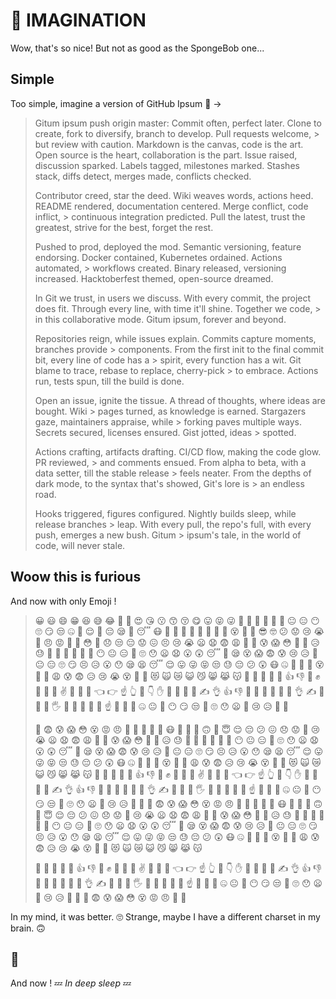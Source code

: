 # 🧠 IMAGINATION

Wow, that's so nice! But not as good as the SpongeBob one...

## Simple

Too simple, imagine a version of GitHub Ipsum 🚀 →

> Gitum ipsum push origin master: Commit often, perfect later. Clone to create, fork to diversify, branch to develop. Pull requests welcome, > but review with caution. Markdown is the canvas, code is the art. Open source is the heart, collaboration is the part. Issue raised,
> discussion sparked. Labels tagged, milestones marked. Stashes stack, diffs detect, merges made, conflicts checked.
>
> Contributor creed, star the deed. Wiki weaves words, actions heed. README rendered, documentation centered. Merge conflict, code inflict, > continuous integration predicted. Pull the latest, trust the greatest, strive for the best, forget the rest.
>
> Pushed to prod, deployed the mod. Semantic versioning, feature endorsing. Docker contained, Kubernetes ordained. Actions automated, > workflows created. Binary released, versioning increased. Hacktoberfest themed, open-source dreamed.
>
> In Git we trust, in users we discuss. With every commit, the project does fit. Through every line, with time it'll shine. Together we code, > in this collaborative mode. Gitum ipsum, forever and beyond.
>
> Repositories reign, while issues explain. Commits capture moments, branches provide > components. From the first init to the final commit bit, every line of code has a > spirit, every function has a wit. Git blame to trace, rebase to replace, cherry-pick > to embrace. Actions run, tests spun, till the build is done.
>
> Open an issue, ignite the tissue. A thread of thoughts, where ideas are bought. Wiki > pages turned, as knowledge is earned. Stargazers gaze, maintainers appraise, while > forking paves multiple ways. Secrets secured, licenses ensured. Gist jotted, ideas > spotted.
>
> Actions crafting, artifacts drafting. CI/CD flow, making the code glow. PR reviewed, > and comments ensued. From alpha to beta, with a data setter, till the stable release > feels neater. From the depths of dark mode, to the syntax that's showed, Git's lore is > an endless road.
>
> Hooks triggered, figures configured. Nightly builds sleep, while release branches > leap. With every pull, the repo's full, with every push, emerges a new bush. Gitum > ipsum's tale, in the world of code, will never stale.

## Woow this is furious

And now with only Emoji !

> 😀 😃 😄 😁 😆 😅 😂 🤣 🥰 😍 😘 😗 😙 😚 😋 😛 😝 😜 🤪 🤗 🤩 🥳 🤔 🤨 😐 😑 😶 🙄 😏 😒 🤐 😬 😌 🥺 😔 😪 🤤 😴 😷 🤒 🤕 🤢 🤮 🤧 🥵 🥶 🥴 😵 🤯 🤠 😎 🤓 😕 😟 😢 😭 😤 😠 😡 🤬 🤯 😳 🥺 😞 😒 😔 😟 😖 😣 😢 😭 😦 😧 😨 😩 🤯 😬 😰 😱 😳 🥵 🥶 😥 😓 🥴 🤗 🤔 🤭 🤫 🤥 😶 😐 😑 😬 🙄 😯 😦 😧 😮 😲 😴 🤤 😪 😵 😱 😨 😰 😢 😥 🤔 😐 😑 🙄 😏 😣 😥 😮 😯 😪 😫 😴 😌 😛 😜 😝 😒 😓 😔 😕 😲 😷 🤐 🤢 🤕 🤒 😵 🤬 🤯 😩 😰 😨 😥 😢 😭 😵 🤯 🤬 😻 🙀 😿 😺 😼 😸 😹 😽 🙌 🤲 👏 🙏 🤝 👍 👎 👊 ✊ 🤛 🤜 🤞 ✌️ 🤟 🤘 🤙 👈 👉 ☝️ 👆 🖕 👇 ✋ 🤚 🖖 👋 🤏 ✍️ 👌 👍 👎 👊 👋 🤚 🤟 🤙 🤛 👌 ✍️ 🖖 🖕 🙌 🖐 🤏 🤜 🤞 🤝 🙏 ☝️ 🤭 🤫 🤔 🤐 😐 🤨 😶 😏 😒 😬 🙄 😯 😦 🤯 😢 😥 🤬 🥵
>
> 🥶 😨 😰 😱 😳 😵 😡 😠 🤒 🤕 🤢 🤮 🤧 😷 🥴 🥺 🤥 🙃 🙂 😇 😌 😔 😕 😖 😞 😟 😤 😢 😭 😦 😧 😨 😩 🤯 😬 😰 😱 😳 🥵 🥶 😥 😓 🥴 🤗 🤔 🤭 🤫 🤥 😶 😐 😑 😬 🙄 😯 😦 😧 😮 😲 😴 🤤 😪 😵 😱 😨 😰 😢 😥 🤔 😐 😑 🙄 😏 😣 😥 😮 😯 😪 😫 😴 😌 😛 😜 😝 😒 😓 😔 😕 😲 😷 🤐 🤢 🤕 🤒 😵 🤬 🤯 😩 😰 😨 😥 😢 😭 😵 🤯 🤬 😻 🙀 😿 😺 😼 😸 😹 😽 🙌 🤲 👏 🙏 🤝 👍 👎 👊 ✊ 🤛 🤜 🤞 ✌️ 🤟 🤘 🤙 👈 👉 ☝️ 👆 🖕 👇 ✋ 🤚 🖖 👋 🤏 ✍️ 👌 👍 👎 👊 👋 🤚 🤟 🤙 🤛 👌 ✍️ 🖖 🖕 🙌 🖐 🤏 🤜 🤞 🤝 🙏 ☝️ 🤭 🤫 🤔 🤐 😐 🤨 😶 😏 😒 😬 🙄 😯 😦 🤯 😢 😥 🤬 🥵 🥶 😨 😰 😱 😳 😵 😡 😠 🤒 🤕 🤢 🤮 🤧 😷 🥴 🥺 🤥 🙃 🙂 😇 😌 😔 😕 😖 😞 😟 😤 😢 😭 😦 😧 😨 😩 🤯 😬 😰 😱 😳 🥵 🥶 😥 😓 🥴 🤗 🤔 🤭 🤫 🤥 😶 😐 😑 😬 🙄 😯 😦 😧 😮 😲 😴 🤤 😪 😵 😱 😨 😰 😢 😥 🤔 😐 😑 🙄 😏 😣 😥 😮 😯 😪 😫 😴 😌 😛 😜 😝 😒 😓 😔 😕 😲 😷 🤐 🤢 🤕 🤒 😵 🤬 🤯 😩 😰 😨 😥 😢 😭 😵 🤯 🤬 😻 🙀 😿 😺 😼 😸 😹 😽
>
> 🙌 🤲 👏 🙏 🤝 👍 👎 👊 ✊ 🤛 🤜 🤞 ✌️ 🤟 🤘 🤙 👈 👉 ☝️ 👆 🖕 👇 ✋ 🤚 🖖 👋 🤏 ✍️ 👌 👍 👎 👊 👋 🤚 🤟 🤙 🤛 👌 ✍️ 🖖 🖕 🙌 🖐 🤏 🤜 🤞 🤝 🙏 ☝️ 🤭 🤫 🤔 🤐 😐 🤨 😶 😏 😒 😬 🙄 😯 😦 🤯 😢 😥 🤬 🥵 🥶 😨 😰 😱 😳 😵 😡 😠 🤒 🤕

In my mind, it was better. 🙄 Strange, maybe I have a different charset in my brain. 🙃

## 🐞

And now ! 💤 _In deep sleep_ 💤
